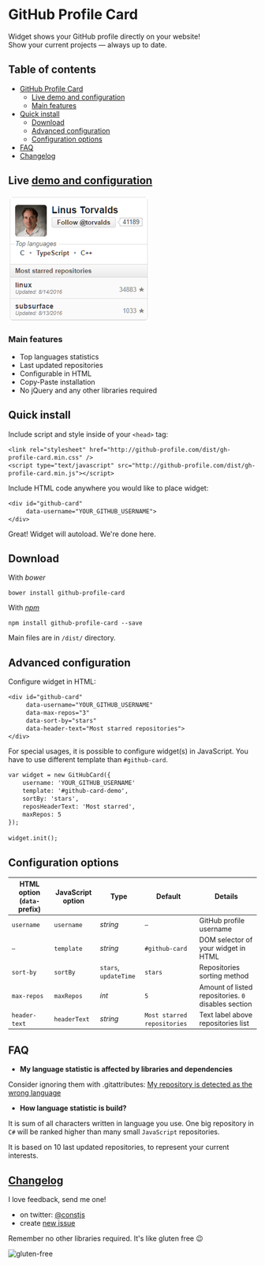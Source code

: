 # GitHub Profile Card

Widget shows your GitHub profile directly on your website!  
Show your current projects — always up to date.

## Table of contents

  * [GitHub Profile Card](#github-profile-card)
     * [Live demo and configuration](#live-demo-and-configuration)
     * [Main features](#main-features)
  * [Quick install](#quick-install)
    * [Download](#download)
    * [Advanced configuration](#advanced-configuration)
    * [Configuration options](#configuration-options)
  * [FAQ](#faq)
  * [Changelog](#changelog)

## Live [demo and configuration](http://github-profile.com/demo/)
![Screenshot](./demo/screenshot.png)

### Main features

- Top languages statistics
- Last updated repositories
- Configurable in HTML
- Copy-Paste installation
- No jQuery and any other libraries required

## Quick install

Include script and style inside of your `<head>` tag:

```
<link rel="stylesheet" href="http://github-profile.com/dist/gh-profile-card.min.css" />
<script type="text/javascript" src="http://github-profile.com/dist/gh-profile-card.min.js"></script>
```

Include HTML code anywhere you would like to place widget: 

```
<div id="github-card"
     data-username="YOUR_GITHUB_USERNAME">
</div>
```

Great! Widget will autoload. We're done here.

## Download

With *bower*

```
bower install github-profile-card
```

With [*npm*](https://www.npmjs.com/package/github-profile-card)

```
npm install github-profile-card --save
```

Main files are in `/dist/` directory.

## Advanced configuration

Configure widget in HTML:

```
<div id="github-card"
     data-username="YOUR_GITHUB_USERNAME"
     data-max-repos="3"
     data-sort-by="stars"
     data-header-text="Most starred repositories">
</div>
```

For special usages, it is possible to configure widget(s) in JavaScript.
You have to use different template than `#github-card`.

```
var widget = new GitHubCard({
    username: 'YOUR_GITHUB_USERNAME'
    template: '#github-card-demo',
    sortBy: 'stars',
    reposHeaderText: 'Most starred',
    maxRepos: 5
});

widget.init();
```

## Configuration options   

HTML option (`data-` prefix)      | JavaScript option | Type                 | Default        | Details
---               | ---               | ---                  | ---            | ---
`username`   | `username`        | *string*			 | `—`            | GitHub profile username
`—`               | `template`        | *string*             | `#github-card` | DOM selector of your widget in HTML
`sort-by`    | `sortBy`          | `stars`, `updateTime`| `stars`        | Repositories sorting method
`max-repos`  | `maxRepos`        | *int*			     | `5`			  | Amount of listed repositories. `0` disables section
`header-text`| `headerText`      | *string*             | `Most starred repositories` | Text label above repositories list                           

## FAQ

- **My language statistic is affected by libraries and dependencies**

 Consider ignoring them with .gitattributes: [My repository is detected as the wrong language](https://github.com/github/linguist#overrides)

- **How language statistic is build?**

 It is sum of all characters written in language you use.
 One big repository in `C#` will be ranked higher than many small `JavaScript` repositories.

 It is based on 10 last updated repositories, to represent your current interests.
  

## [Changelog](https://github.com/piotrl/github-profile-card/releases)

I love feedback, send me one!

- on twitter: [@constjs](https://twitter.com/constjs) 
- create [new issue](https://github.com/piotrl/github-profile-card/issues/new)

Remember no other libraries required. It's like gluten free 😉

![gluten-free](http://forthebadge.com/images/badges/gluten-free.svg)
